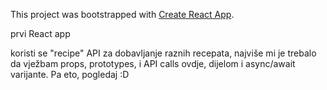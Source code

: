 This project was bootstrapped with [Create React App](https://github.com/facebook/create-react-app).

prvi React app

koristi se "recipe" API za dobavljanje raznih recepata, najviše mi je trebalo da vježbam props, prototypes, i API calls ovdje, dijelom i async/await varijante. Pa eto, pogledaj :D 
